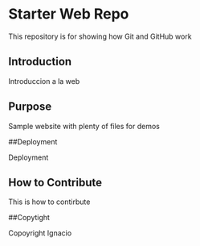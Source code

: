 # Starter Web Repo

This repository is for showing how Git and GitHub work

## Introduction

Introduccion a la web

## Purpose

Sample website with plenty of files for demos

##Deployment

Deployment

## How to Contribute

This is how to contirbute

##Copytight

Copoyright Ignacio

